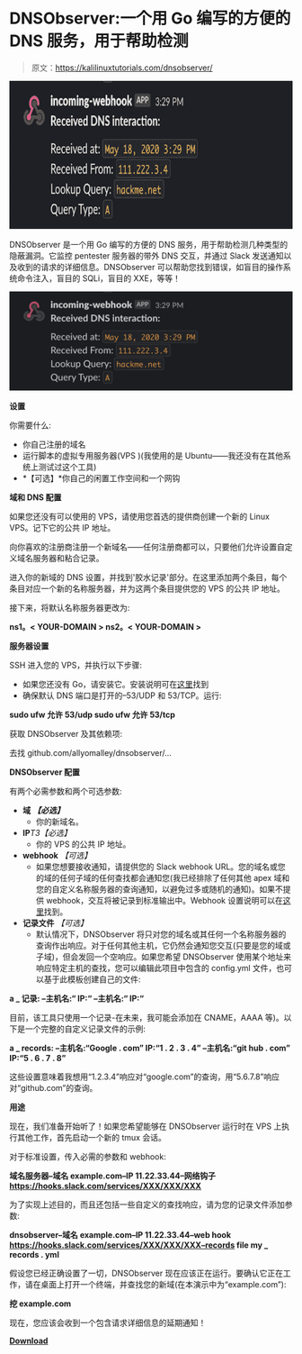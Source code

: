# DNSObserver:一个用 Go 编写的方便的 DNS 服务，用于帮助检测

> 原文：<https://kalilinuxtutorials.com/dnsobserver/>

[![DNSObserver : A Handy DNS Service Written In Go To Aid In The Detection](img/e7427cf0ed8365f1cece766dbd1ac028.png "DNSObserver : A Handy DNS Service Written In Go To Aid In The Detection")](https://1.bp.blogspot.com/-PpoQmvxnjTs/YKVfBajfprI/AAAAAAAAJJM/6H4r83xsb347jb_b3n0DY2UBu-Q5PTljgCLcBGAsYHQ/s728/DNSObserver%25281%2529.png)

DNSObserver 是一个用 Go 编写的方便的 DNS 服务，用于帮助检测几种类型的隐蔽漏洞。它监控 pentester 服务器的带外 DNS 交互，并通过 Slack 发送通知以及收到的请求的详细信息。DNSObserver 可以帮助您找到错误，如盲目的操作系统命令注入，盲目的 SQLi，盲目的 XXE，等等！

![](img/96fd5c249acf6fe7f22353e2d1fa37f6.png)

**设置**

你需要什么:

*   你自己注册的域名
*   运行脚本的虚拟专用服务器(VPS )(我使用的是 Ubuntu——我还没有在其他系统上测试过这个工具)
*   *【可选】*你自己的闲置工作空间和一个网钩

**域和 DNS 配置**

如果您还没有可以使用的 VPS，请使用您首选的提供商创建一个新的 Linux VPS。记下它的公共 IP 地址。

向你喜欢的注册商注册一个新域名——任何注册商都可以，只要他们允许设置自定义域名服务器和粘合记录。

进入你的新域的 DNS 设置，并找到'胶水记录'部分。在这里添加两个条目，每个条目对应一个新的名称服务器，并为这两个条目提供您的 VPS 的公共 IP 地址。

接下来，将默认名称服务器更改为:

**ns1。< YOUR-DOMAIN >
ns2。< YOUR-DOMAIN >**

**服务器设置**

SSH 进入您的 VPS，并执行以下步骤:

*   如果您还没有 Go，请安装它。安装说明可在[这里](https://golang.org/doc/install)找到
*   确保默认 DNS 端口是打开的–53/UDP 和 53/TCP。运行:

**sudo ufw 允许 53/udp
sudo ufw 允许 53/tcp**

获取 DNSObserver 及其依赖项:

去找 github.com/allyomalley/dnsobserver/…

**DNSObserver 配置**

有两个必需参数和两个可选参数:

*   **域** ***【必选】***
    *   你的新域名。
*   **IP***T3【必选】*
    *   你的 VPS 的公共 IP 地址。
*   **webhook** *【可选】*
    *   如果您想要接收通知，请提供您的 Slack webhook URL。您的域名或您的域的任何子域的任何查找都会通知您(我已经排除了任何其他 apex 域和您的自定义名称服务器的查询通知，以避免过多或随机的通知)。如果不提供 webhook，交互将被记录到标准输出中。Webhook 设置说明可以在[这里](https://api.slack.com/messaging/webhooks)找到。
*   **记录文件** *【可选】*
    *   默认情况下，DNSObserver 将只对您的域名或其任何一个名称服务器的查询作出响应。对于任何其他主机，它仍然会通知您交互(只要是您的域或子域)，但会发回一个空响应。如果您希望 DNSObserver 使用某个地址来响应特定主机的查找，您可以编辑此项目中包含的 config.yml 文件，也可以基于此模板创建自己的文件:

**a _ 记录:
–主机名:“
IP:“
–主机名:“
IP:“**

目前，该工具只使用一个记录-在未来，我可能会添加在 CNAME，AAAA 等)。以下是一个完整的自定义记录文件的示例:

**a _ records:
–主机名:“Google . com”
IP:“1 . 2 . 3 . 4”
–主机名:“git hub . com”
IP:“5 . 6 . 7 . 8”**

这些设置意味着我想用“1.2.3.4”响应对“google.com”的查询，用“5.6.7.8”响应对“github.com”的查询。

**用途**

现在，我们准备开始听了！如果您希望能够在 DNSObserver 运行时在 VPS 上执行其他工作，首先启动一个新的 tmux 会话。

对于标准设置，传入必需的参数和 webhook:

**域名服务器–域名 example.com–IP 11.22.33.44–网络钩子 https://hooks.slack.com/services/XXX/XXX/XXX**

为了实现上述目的，而且还包括一些自定义的查找响应，请为您的记录文件添加参数:

**dnsobserver–域名 example.com–IP 11.22.33.44–web hook https://hooks.slack.com/services/XXX/XXX/XXX–records file my _ records . yml**

假设您已经正确设置了一切，DNSObserver 现在应该正在运行。要确认它正在工作，请在桌面上打开一个终端，并查找您的新域(在本演示中为“example.com”):

**挖 example.com**

现在，您应该会收到一个包含请求详细信息的延期通知！

[**Download**](https://github.com/allyomalley/dnsobserver)